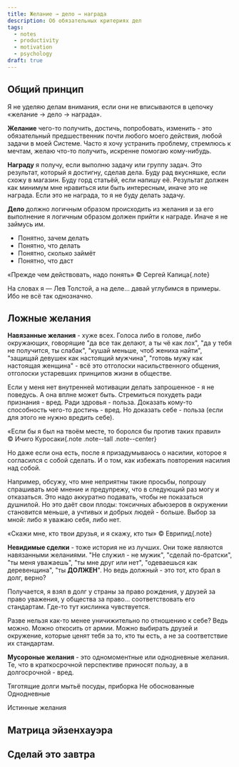```yaml
---
title: Желание → дело → награда
description: Об обязательных критериях дел
tags:
  - notes
  - productivity
  - motivation
  - psychology
draft: true
---
```


## Общий принцип

<!-- TODO: нужно больше предислвия о том, зачем все эти сложности -->

Я не уделяю делам внимания, если они не вписываются в цепочку «желание → дело → награда».

**Желание** чего-то получить, достичь, попробовать, изменить - это обязательный предшественник почти любого моего действия, любой задачи в моей Системе. Часто я хочу устранить проблему, стремлюсь к мечтам, желаю что-то получить, искренне помогаю кому-нибудь.

**Награду** я получу, если выполню задачу или группу задач. Это результат, который я достигну, сделав дела. Буду рад вкусняшке, если схожу в магазин. Буду горд статьёй, если напишу её. Результат должен как минимум мне нравиться или быть интересным, иначе это не награда. Если это не награда, то я не буду делать задачу.

**Дело** должно логичным образом происходить из желания и за его выполнение я логичным образом должен прийти к награде. Иначе я не займусь им.

<!-- TODO: вставить переход к принципам, либо перенести в самый конец статьи -->

* Понятно, зачем делать
* Понятно, что делать
* Понятно, сколько займёт
* Понятно, что даст

«Прежде чем действовать, надо понять» ©&nbsp;Сергей Капица{.note}

На словах я — Лев Толстой, а на деле… давай углубимся в примеры. Ибо не всё так однозначно.

## Ложные желания

**Навязанные желания** - хуже всех. Голоса либо в голове, либо окружающих, говорящие "да все так делают, а ты чё как лох", "да у тебя не получится, ты слабак", "кушай меньше, чтоб жениха найти", "защищай девушек как настоящий мужчина", "готовь мужу как настоящая женщина" - всё это отголоски насильственного общения, отголоски устаревших принципов жизни в обществе.

Если у меня нет внутренней мотивации делать запрошенное - я не поведусь. А она вплне может быть. Стремиться похудеть ради признания - вред. Ради здровья - польза. Доказать кому-то способность чего-то достичь - вред. Но доказать себе - польза (если для этого не нужно вредить себе).

«Если бы я был на твоём месте, то боролся бы против таких правил» ©&nbsp;Ичиго Куросаки{.note .note--tall .note--center}

Но даже если она есть, после я призадумываюсь о насилии, которое я согласился с собой сделать. И о том, как избежать повторения насилия над собой.

Например, обсужу, что мне неприятны такие просьбы, попрошу спрашивать моё мнение и предупрежу, что в следующий раз могу и отказаться. <!-- TODO: Написать статью про умение отказываться --> Это надо аккуратно подавать, чтобы не показаться душнилой. Но это даёт свои плоды: токсичных абьюзеров в окружении становится меньше, а учтивых и добрых людей - больше. Выбор за мной: либо я уважаю себя, либо нет.

«Скажи мне, кто твои друзья, и я скажу, кто ты» ©&nbsp;Еврипид{.note}

**Невидимые сделки** - тоже история не из лучших. Они тоже являются навязанными желаниями. "Не служил - не мужик", "сделай по-братски", "ты меня уважаешь", "ты мне друг или нет", "одеваешься как деревенщина", "ты **ДОЛЖЕН**". Но ведь должный - это тот, кто брал в долг, верно?

Получается, я взял в долг у страны за право рождения, у друзей за право уважения, у общества за право… соответствовать его стандартам. Где-то тут кислинка чувствуется.

Разве нельзя как-то менее уничижительно по отношению к себе? Ведь можно. Можно откосить от армии. Можно выбирать друзей и окружение, которые ценят тебя за то, кто ты есть, а не за соответствие их стандартам.

**Мусороные желания** - это одномоментные или однодневные желания. Те, что в краткосрочной перспективе приносят пользу, а в долгосрочной - вред.

Тяготящие долги
  мытьё посуды, приборка
Не обоснованные
Однодневные

Истинные желания



## Матрица эйзенхауэра
## Сделай это завтра
